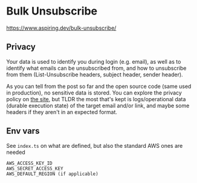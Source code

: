 # Bulk Unsubscribe

https://www.aspiring.dev/bulk-unsubscribe/

## Privacy

Your data is used to identify you during login (e.g. email), as well as to identify what emails can be unsubscribed from, and how to unsubscribe from them (List-Unsubscribe headers, subject header, sender header).

As you can tell from the post so far and the open source code (same used in production), no sensitive data is stored. You can explore the privacy policy on [the site](https://bulkunsubscribe.com/privacy), but TLDR the most that's kept is logs/operational data (durable execution state) of the target email and/or link, and maybe some headers if they aren't in an expected format.

## Env vars

See `index.ts` on what are defined, but also the standard AWS ones are needed

```
AWS_ACCESS_KEY_ID
AWS_SECRET_ACCESS_KEY
AWS_DEFAULT_REGION (if applicable)
```
